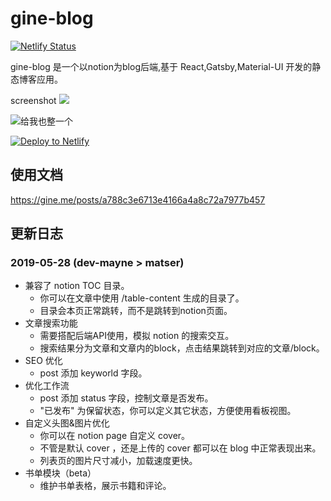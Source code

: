 # gine-blog

[![Netlify Status](https://api.netlify.com/api/v1/badges/c9191dcb-f9c1-4b8c-8ec7-fbca94456c84/deploy-status)](https://app.netlify.com/sites/gine/deploys)

gine-blog 是一个以notion为blog后端,基于 React,Gatsby,Material-UI 开发的静态博客应用。

screenshot
![](https://www.notion.so/image/https%3A%2F%2Fs3-us-west-2.amazonaws.com%2Fsecure.notion-static.com%2F56495b11-eb1f-43b2-bef9-9a84c9822251%2Fs3.png?width=3840)


![给我也整一个](https://www.notion.so/image/https%3A%2F%2Fs3-us-west-2.amazonaws.com%2Fsecure.notion-static.com%2F4ba891b7-e685-40fa-89ee-0b8dd206b8a9%2Fnse-1761695606568594205-852524620.jpg)

<a href="https://app.netlify.com/start/deploy?repository=https://github.com/mayneyao/gine-blog" target="_blank"><img src="https://www.netlify.com/img/deploy/button.svg" alt="Deploy to Netlify"></a>


## 使用文档

https://gine.me/posts/a788c3e6713e4166a4a8c72a7977b457

## 更新日志

### 2019-05-28 (dev-mayne > matser)

+ 兼容了 notion TOC 目录。
    + 你可以在文章中使用  /table-content 生成的目录了。
    + 目录会本页正常跳转，而不是跳转到notion页面。
+ 文章搜索功能
    + 需要搭配后端API使用，模拟 notion 的搜索交互。
    + 搜索结果分为文章和文章内的block，点击结果跳转到对应的文章/block。
+ SEO 优化
    + post 添加 keyworld 字段。
+ 优化工作流
    + post 添加 status 字段，控制文章是否发布。
    + "已发布" 为保留状态，你可以定义其它状态，方便使用看板视图。
+ 自定义头图&图片优化
    + 你可以在 notion page 自定义 cover。
    + 不管是默认 cover ，还是上传的 cover 都可以在 blog 中正常表现出来。
    + 列表页的图片尺寸减小，加载速度更快。
+ 书单模块（beta）
    + 维护书单表格，展示书籍和评论。